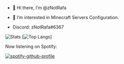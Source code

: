 - 👋 Hi there, I’m @zNotRafa
- 👀 I’m interested in Minecraft Servers Configuration.

- Discord: zNotRafa#6367

![Stats](https://github-readme-stats.vercel.app/api?username=zNotRafa&theme=nightowl&show_icons=true)
[![Top Langs](https://github-readme-stats.vercel.app/api/top-langs/?username=zNotRafa&layout=compact&theme=nightowl)]



Now listening on Spotify:

[![spotify-github-profile](https://spotify-github-profile.vercel.app/api/view?uid=zNotRafa&cover_image=true&theme=default&bar_color=53b14f&bar_color_cover=false)](https://spotify-github-profile.vercel.app/api/view?uid=zNotRafa&redirect=true)
